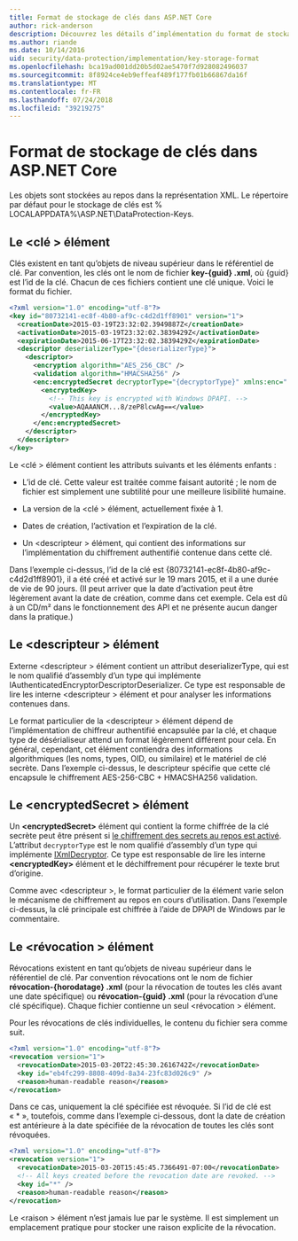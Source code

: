 ```yaml
---
title: Format de stockage de clés dans ASP.NET Core
author: rick-anderson
description: Découvrez les détails d’implémentation du format de stockage de clés de Protection des données ASP.NET Core.
ms.author: riande
ms.date: 10/14/2016
uid: security/data-protection/implementation/key-storage-format
ms.openlocfilehash: bca19ad001dd20b5d02ae5470f7d928082496037
ms.sourcegitcommit: 8f8924ce4eb9effeaf489f177fb01b66867da16f
ms.translationtype: MT
ms.contentlocale: fr-FR
ms.lasthandoff: 07/24/2018
ms.locfileid: "39219275"
---
```

# <a name="key-storage-format-in-aspnet-core"></a>Format de stockage de clés dans ASP.NET Core

<a name="data-protection-implementation-key-storage-format"></a>

Les objets sont stockées au repos dans la représentation XML. Le répertoire par défaut pour le stockage de clés est % LOCALAPPDATA%\ASP.NET\DataProtection-Keys\.

## <a name="the-key-element"></a>Le \<clé > élément

Clés existent en tant qu’objets de niveau supérieur dans le référentiel de clé. Par convention, les clés ont le nom de fichier **key-{guid} .xml**, où {guid} est l’id de la clé. Chacun de ces fichiers contient une clé unique. Voici le format du fichier.

```xml
<?xml version="1.0" encoding="utf-8"?>
<key id="80732141-ec8f-4b80-af9c-c4d2d1ff8901" version="1">
  <creationDate>2015-03-19T23:32:02.3949887Z</creationDate>
  <activationDate>2015-03-19T23:32:02.3839429Z</activationDate>
  <expirationDate>2015-06-17T23:32:02.3839429Z</expirationDate>
  <descriptor deserializerType="{deserializerType}">
    <descriptor>
      <encryption algorithm="AES_256_CBC" />
      <validation algorithm="HMACSHA256" />
      <enc:encryptedSecret decryptorType="{decryptorType}" xmlns:enc="...">
        <encryptedKey>
          <!-- This key is encrypted with Windows DPAPI. -->
          <value>AQAAANCM...8/zeP8lcwAg==</value>
        </encryptedKey>
      </enc:encryptedSecret>
    </descriptor>
  </descriptor>
</key>
```

Le \<clé > élément contient les attributs suivants et les éléments enfants :

* L’id de clé. Cette valeur est traitée comme faisant autorité ; le nom de fichier est simplement une subtilité pour une meilleure lisibilité humaine.

* La version de la \<clé > élément, actuellement fixée à 1.

* Dates de création, l’activation et l’expiration de la clé.

* Un \<descripteur > élément, qui contient des informations sur l’implémentation du chiffrement authentifié contenue dans cette clé.

Dans l’exemple ci-dessus, l’id de la clé est {80732141-ec8f-4b80-af9c-c4d2d1ff8901}, il a été créé et activé sur le 19 mars 2015, et il a une durée de vie de 90 jours. (Il peut arriver que la date d’activation peut être légèrement avant la date de création, comme dans cet exemple. Cela est dû à un CD/m² dans le fonctionnement des API et ne présente aucun danger dans la pratique.)

## <a name="the-descriptor-element"></a>Le \<descripteur > élément

Externe \<descripteur > élément contient un attribut deserializerType, qui est le nom qualifié d’assembly d’un type qui implémente IAuthenticatedEncryptorDescriptorDeserializer. Ce type est responsable de lire les interne \<descripteur > élément et pour analyser les informations contenues dans.

Le format particulier de la \<descripteur > élément dépend de l’implémentation de chiffreur authentifié encapsulée par la clé, et chaque type de désérialiseur attend un format légèrement différent pour cela. En général, cependant, cet élément contiendra des informations algorithmiques (les noms, types, OID, ou similaire) et le matériel de clé secrète. Dans l’exemple ci-dessus, le descripteur spécifie que cette clé encapsule le chiffrement AES-256-CBC + HMACSHA256 validation.

## <a name="the-encryptedsecret-element"></a>Le \<encryptedSecret > élément

Un **&lt;encryptedSecret&gt;** élément qui contient la forme chiffrée de la clé secrète peut être présent si [le chiffrement des secrets au repos est activé](xref:security/data-protection/implementation/key-encryption-at-rest). L’attribut `decryptorType` est le nom qualifié d’assembly d’un type qui implémente [IXmlDecryptor](/dotnet/api/microsoft.aspnetcore.dataprotection.xmlencryption.ixmldecryptor). Ce type est responsable de lire les interne **&lt;encryptedKey&gt;** élément et le déchiffrement pour récupérer le texte brut d’origine.

Comme avec \<descripteur >, le format particulier de la <encryptedSecret> élément varie selon le mécanisme de chiffrement au repos en cours d’utilisation. Dans l’exemple ci-dessus, la clé principale est chiffrée à l’aide de DPAPI de Windows par le commentaire.

## <a name="the-revocation-element"></a>Le \<révocation > élément

Révocations existent en tant qu’objets de niveau supérieur dans le référentiel de clé. Par convention révocations ont le nom de fichier **révocation-{horodatage} .xml** (pour la révocation de toutes les clés avant une date spécifique) ou **révocation-{guid} .xml** (pour la révocation d’une clé spécifique). Chaque fichier contienne un seul \<révocation > élément.

Pour les révocations de clés individuelles, le contenu du fichier sera comme suit.

```xml
<?xml version="1.0" encoding="utf-8"?>
<revocation version="1">
  <revocationDate>2015-03-20T22:45:30.2616742Z</revocationDate>
  <key id="eb4fc299-8808-409d-8a34-23fc83d026c9" />
  <reason>human-readable reason</reason>
</revocation>
```

Dans ce cas, uniquement la clé spécifiée est révoquée. Si l’id de clé est « * », toutefois, comme dans l’exemple ci-dessous, dont la date de création est antérieure à la date spécifiée de la révocation de toutes les clés sont révoquées.

```xml
<?xml version="1.0" encoding="utf-8"?>
<revocation version="1">
  <revocationDate>2015-03-20T15:45:45.7366491-07:00</revocationDate>
  <!-- All keys created before the revocation date are revoked. -->
  <key id="*" />
  <reason>human-readable reason</reason>
</revocation>
```

Le \<raison > élément n’est jamais lue par le système. Il est simplement un emplacement pratique pour stocker une raison explicite de la révocation.
